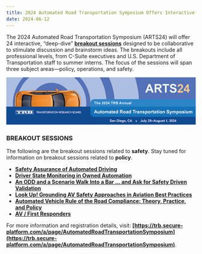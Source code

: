 ```yaml
---
title: 2024 Automated Road Transportation Symposium Offers Interactive Breakout Sessions on Automated Vehicle Safety Topics
date: 2024-06-12
---
```


The 2024 Automated Road Transportation Symposium (ARTS24) will offer 24 interactive, “deep-dive” [**breakout sessions**](https://onlinepubs.trb.org/onlinepubs/Conferences/2024/ARTS/BreakoutSessions.pdf) designed to be collaborative to stimulate discussion and brainstorm ideas. The breakouts include all professional levels, from C-Suite executives and U.S. Department of Transportation staff to summer interns. The focus of the sessions will span three subject areas—policy, operations, and safety.

![Automated Road Transportation Symposium](press-images/arts24_news.jpg)

### BREAKOUT SESSIONS

The following are the breakout sessions related to **safety**. Stay tuned for information on breakout sessions related to **policy**.

-   [**Safety Assurance of Automated Driving**](https://trb.secure-platform.com/a/solicitations/160/sessiongallery/schedule/items/1956)
-   **[Driver State Monitoring in Owned Automation](https://trb.secure-platform.com/a/solicitations/160/sessiongallery/schedule/items/1955)**
-   **[An ODD and a Scenario Walk Into a Bar ... and Ask for Safety Driven Validation](https://trb.secure-platform.com/a/solicitations/160/sessiongallery/schedule/items/1957)**
-   **[Look Up! Grounding AV Safety Approaches in Aviation Best Practices](https://trb.secure-platform.com/a/solicitations/160/sessiongallery/schedule/items/1941)**
-   **[Automated Vehicle Rule of the Road Compliance: Theory, Practice, and Policy](https://trb.secure-platform.com/a/solicitations/160/sessiongallery/schedule/items/1958)**
-   **[AV / First Responders](https://trb.secure-platform.com/a/solicitations/160/sessiongallery/schedule/items/1965)**

For more information and registration details, visit: **[https://trb.secure-platform.com/a/page/AutomatedRoadTransportationSymposium](https://trb.secure-platform.com/a/page/AutomatedRoadTransportationSymposium)**.
